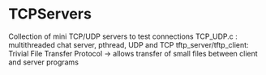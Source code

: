 # TCPServers
Collection of mini TCP/UDP servers to test connections
TCP_UDP.c : multithreaded chat server, pthread, UDP and TCP
tftp_server/tftp_client: Trivial File Transfer Protocol -> allows transfer of small files between client and server programs
